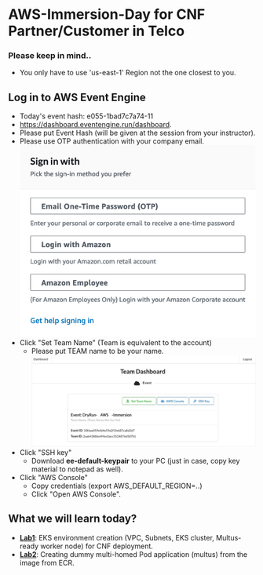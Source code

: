 # AWS-Immersion-Day for CNF Partner/Customer in Telco

### Please keep in mind..
* You only have to use 'us-east-1' Region not the one closest to you.

## Log in to AWS Event Engine 
* Today's event hash: e055-1bad7c7a74-11
* https://dashboard.eventengine.run/dashboard.
* Please put Event Hash (will be given at the session from your instructor). 
* Please use OTP authentication with your company email.
  ![Otp](Lab1/images/otp.png)
* Click "Set Team Name" (Team is equivalent to the account)
    * Please put TEAM name to be your name.  
    ![Dashboard](Lab1/images/dashboard-aws.png)
* Click "SSH key" 
    * Download **ee-default-keypair** to your PC (just in case, copy key material to notepad as well).
* Click "AWS Console"
    * Copy credentials (export AWS_DEFAULT_REGION=..) 
    * Click "Open AWS Console".

## What we will learn today? 
* **[Lab1](https://github.com/crosscom/AWS-Immersion-Day/tree/main/Lab1)**: EKS environment creation (VPC, Subnets, EKS cluster, Multus-ready worker node) for CNF deployment.
* **[Lab2](https://github.com/crosscom/AWS-Immersion-Day/tree/main/Lab2)**: Creating dummy multi-homed Pod application (multus) from the image from ECR.

